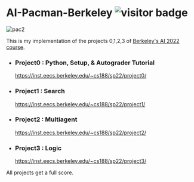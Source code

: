 # AI-Pacman-Berkeley ![visitor badge](https://visitor-badge.glitch.me/badge?page_id=jstegiks.KenKen_puzzle&right_color=red)

![pac2](https://user-images.githubusercontent.com/100947042/222802129-bfdcdc36-aaa9-40e3-ae21-ef11c7fc5f5a.png)





This is my implementation of the projects 0,1,2,3 of [Berkeley's AI 2022 course](https://inst.eecs.berkeley.edu/~cs188/sp22/projects/). 

- ### Project0 : Python, Setup, & Autograder Tutorial

  https://inst.eecs.berkeley.edu/~cs188/sp22/project0/

- ### Project1 : Search

  https://inst.eecs.berkeley.edu/~cs188/sp22/project1/

- ### Project2 : Multiagent

  https://inst.eecs.berkeley.edu/~cs188/sp22/project2/

- ### Project3 : Logic

  https://inst.eecs.berkeley.edu/~cs188/sp22/project3/



All projects get a full score.
